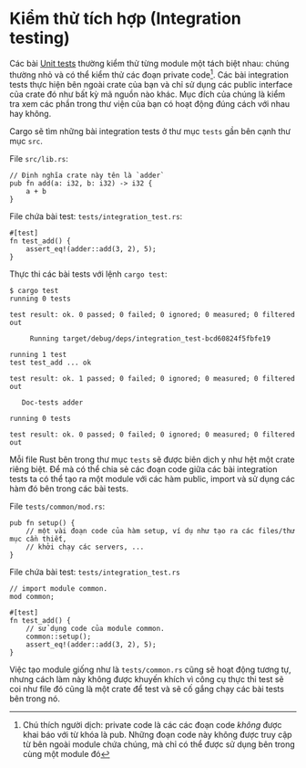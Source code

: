 # Kiểm thử tích hợp (Integration testing)

Các bài [Unit tests][unit] thường kiểm thử từng module một tách biệt nhau: chúng thường nhỏ và có thể kiểm thử
các đoạn private code[^†]. Các bài integration tests thực hiện bên ngoài crate của bạn và chỉ sử dụng
các public interface của crate đó như bất kỳ mã nguồn nào khác. Mục đích của chúng là
kiểm tra xem các phần trong thư viện của bạn có hoạt động đúng cách với nhau hay không.

Cargo sẽ tìm những bài integration tests ở thư mục `tests` gần bên cạnh thư mục `src`.

File `src/lib.rs`:

```rust,ignore
// Định nghĩa crate này tên là `adder`
pub fn add(a: i32, b: i32) -> i32 {
    a + b
}
```

File chứa bài test: `tests/integration_test.rs`:

```rust,ignore
#[test]
fn test_add() {
    assert_eq!(adder::add(3, 2), 5);
}
```

Thực thi các bài tests với lệnh `cargo test`:

```shell
$ cargo test
running 0 tests

test result: ok. 0 passed; 0 failed; 0 ignored; 0 measured; 0 filtered out

     Running target/debug/deps/integration_test-bcd60824f5fbfe19

running 1 test
test test_add ... ok

test result: ok. 1 passed; 0 failed; 0 ignored; 0 measured; 0 filtered out

   Doc-tests adder

running 0 tests

test result: ok. 0 passed; 0 failed; 0 ignored; 0 measured; 0 filtered out
```

Mỗi file Rust bên trong thư mục `tests` sẽ được biên dịch y như hệt một crate riêng biệt. Để mà có thể
chia sẻ các đoạn code giữa các bài integration tests ta có thể tạo ra một module với các hàm public,
import và sử dụng các hàm đó bên trong các bài tests.

File `tests/common/mod.rs`:

```rust,ignore
pub fn setup() {
    // một vài đoạn code của hàm setup, ví dụ như tạo ra các files/thư mục cần thiết,
    // khởi chạy các servers, ...
}
```

File chứa bài test: `tests/integration_test.rs`

```rust,ignore
// import module common.
mod common;

#[test]
fn test_add() {
    // sử dụng code của module common.
    common::setup();
    assert_eq!(adder::add(3, 2), 5);
}
```

Việc tạo module giống như là `tests/common.rs` cũng sẽ hoạt động tương tự, nhưng cách làm này không được khuyến khích
vì công cụ thực thi test sẽ coi như file đó cũng là một crate để test và sẽ cố gắng chạy các bài tests bên trong nó.

[unit]: unit_testing.md
[mod]: ../mod.md

[^†]: Chú thích người dịch: private code là các các đoạn code _không_ được khai báo với từ khóa là pub. Những đoạn code này không được truy cập từ bên ngoài module chứa chúng, mà chỉ có thể được sử dụng bên trong cùng một module đó
